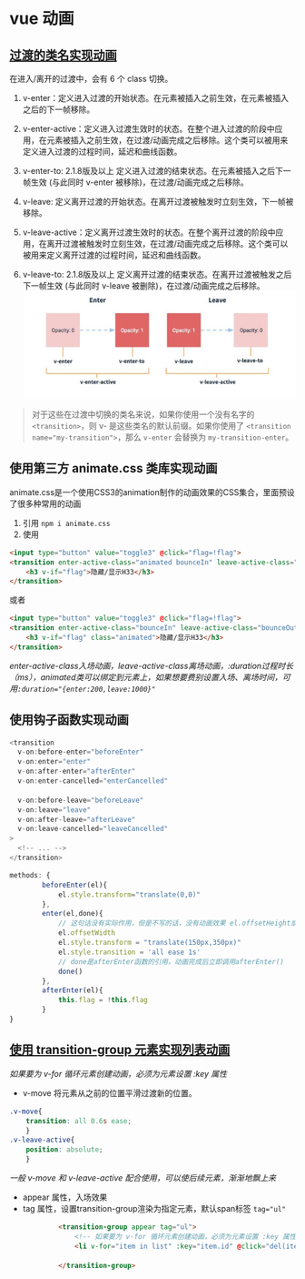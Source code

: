 # vue 动画
## [过渡的类名实现动画](https://cn.vuejs.org/v2/guide/transitions.html)

在进入/离开的过渡中，会有 6 个 class 切换。

1. v-enter：定义进入过渡的开始状态。在元素被插入之前生效，在元素被插入之后的下一帧移除。

2. v-enter-active：定义进入过渡生效时的状态。在整个进入过渡的阶段中应用，在元素被插入之前生效，在过渡/动画完成之后移除。这个类可以被用来定义进入过渡的过程时间，延迟和曲线函数。

3. v-enter-to: 2.1.8版及以上 定义进入过渡的结束状态。在元素被插入之后下一帧生效 (与此同时 v-enter 被移除)，在过渡/动画完成之后移除。

4. v-leave: 定义离开过渡的开始状态。在离开过渡被触发时立刻生效，下一帧被移除。

5. v-leave-active：定义离开过渡生效时的状态。在整个离开过渡的阶段中应用，在离开过渡被触发时立刻生效，在过渡/动画完成之后移除。这个类可以被用来定义离开过渡的过程时间，延迟和曲线函数。

6. v-leave-to: 2.1.8版及以上 定义离开过渡的结束状态。在离开过渡被触发之后下一帧生效 (与此同时 v-leave 被删除)，在过渡/动画完成之后移除。
![class](https://github.com/dishui1238/learnweb/blob/master/Vue/vue-transition/imgs/transition.JPG)


> 对于这些在过渡中切换的类名来说，如果你使用一个没有名字的 `<transition>`，则 v- 是这些类名的默认前缀。如果你使用了 `<transition name="my-transition">`，那么 `v-enter` 会替换为 `my-transition-enter`。

## 使用第三方 animate.css 类库实现动画

animate.css是一个使用CSS3的animation制作的动画效果的CSS集合，里面预设了很多种常用的动画

1. 引用 `npm i animate.css`
2. 使用
```html
<input type="button" value="toggle3" @click="flag=!flag">
<transition enter-active-class="animated bounceIn" leave-active-class="animated bounceOut" :duration="1000">
    <h3 v-if="flag">隐藏/显示H33</h3>
</transition>
```
或者
```html
<input type="button" value="toggle3" @click="flag=!flag">
<transition enter-active-class="bounceIn" leave-active-class="bounceOut">
    <h3 v-if="flag" class="animated">隐藏/显示H33</h3>
</transition>
```
*enter-active-class入场动画，leave-active-class离场动画，:duration过程时长（ms），animated类可以绑定到元素上，如果想要费别设置入场、离场时间，可用`:duration="{enter:200,leave:1000}"`*

## 使用钩子函数实现动画

```js
<transition
  v-on:before-enter="beforeEnter"
  v-on:enter="enter"
  v-on:after-enter="afterEnter"
  v-on:enter-cancelled="enterCancelled"

  v-on:before-leave="beforeLeave"
  v-on:leave="leave"
  v-on:after-leave="afterLeave"
  v-on:leave-cancelled="leaveCancelled"
>
  <!-- ... -->
</transition>
```
```js
methods: {
        beforeEnter(el){
            el.style.transform="translate(0,0)"
        },
        enter(el,done){
            // 这句话没有实际作用，但是不写的话，没有动画效果 el.offsetHeight或者el.offsetTop
            el.offsetWidth
            el.style.transform = "translate(150px,350px)"
            el.style.transition = 'all ease 1s'
            // done是afterEnter函数的引用，动画完成后立即调用afterEnter()
            done()
        },
        afterEnter(el){
            this.flag = !this.flag
        }
}
```

## [使用 transition-group 元素实现列表动画](https://cn.vuejs.org/v2/guide/transitions.html#%E5%88%97%E8%A1%A8%E8%BF%87%E6%B8%A1)

*如果要为 v-for 循环元素创建动画，必须为元素设置 :key 属性*
- v-move 将元素从之前的位置平滑过渡新的位置。
```css
.v-move{
    transition: all 0.6s ease;
    }
.v-leave-active{
    position: absolute;
    }
```
*一般 v-move 和 v-leave-active 配合使用，可以使后续元素，渐渐地飘上来*

- appear 属性，入场效果
- tag 属性，设置transition-group渲染为指定元素，默认span标签  `tag="ul"`

```html
            <transition-group appear tag="ul">
                <!-- 如果要为 v-for 循环元素创建动画，必须为元素设置 :key 属性 -->
                <li v-for="item in list" :key="item.id" @click="del(item.id)">{{ item.name }}</li>

            </transition-group>
```
